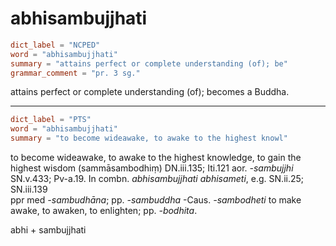 # abhisambujjhati

``` toml
dict_label = "NCPED"
word = "abhisambujjhati"
summary = "attains perfect or complete understanding (of); be"
grammar_comment = "pr. 3 sg."
```

attains perfect or complete understanding (of); becomes a Buddha.

--------------------

``` toml
dict_label = "PTS"
word = "abhisambujjhati"
summary = "to become wideawake, to awake to the highest knowl"
```

to become wideawake, to awake to the highest knowledge, to gain the highest wisdom (sammāsambodhiṃ) DN.iii.135; Iti.121 aor. *\-sambujjhi* SN.v.433; Pv\-a.19. In combn. *abhisambujjhati abhisameti*, e.g. SN.ii.25; SN.iii.139  
ppr med *\-sambudhāna*; pp. *\-sambuddha* \-Caus. *\-sambodheti* to make awake, to awaken, to enlighten; pp. *\-bodhita*.

abhi \+ sambujjhati

